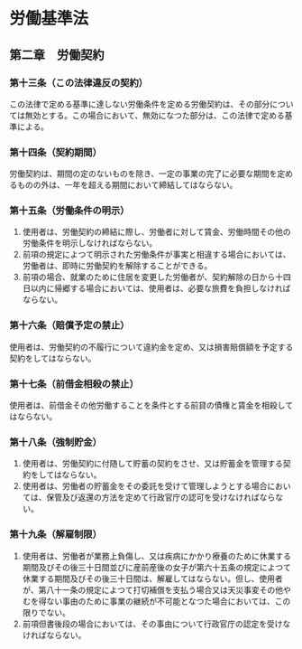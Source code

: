 # 労働基準法

## 第二章　労働契約

### 第十三条（この法律違反の契約）

この法律で定める基準に達しない労働条件を定める労働契約は、その部分については無効とする。この場合において、無効になつた部分は、この法律で定める基準による。

### 第十四条（契約期間）

労働契約は、期間の定のないものを除き、一定の事業の完了に必要な期間を定めるものの外は、一年を超える期間において締結してはならない。

### 第十五条（労働条件の明示）

1. 使用者は、労働契約の締結に際し、労働者に対して賃金、労働時間その他の労働条件を明示しなければならない。
2. 前項の規定によつて明示された労働条件が事実と相違する場合においては、労働者は、即時に労働契約を解除することができる。
3. 前項の場合、就業のために住居を変更した労働者が、契約解除の日から十四日以内に帰郷する場合においては、使用者は、必要な旅費を負担しなければならない。

### 第十六条（賠償予定の禁止）

使用者は、労働契約の不履行について違約金を定め、又は損害賠償額を予定する契約をしてはならない。

### 第十七条（前借金相殺の禁止）

使用者は、前借金その他労働することを条件とする前貸の債権と賃金を相殺してはならない。

### 第十八条（強制貯金）

1. 使用者は、労働契約に付随して貯蓄の契約をさせ、又は貯蓄金を管理する契約をしてはならない。
2. 使用者は、労働者の貯蓄金をその委託を受けて管理しようとする場合においては、保管及び返還の方法を定めて行政官庁の認可を受けなければならない。

### 第十九条（解雇制限）

1. 使用者は、労働者が業務上負傷し、又は疾病にかかり療養のために休業する期間及びその後三十日間並びに産前産後の女子が第六十五条の規定によつて休業する期間及びその後三十日間は、解雇してはならない。但し、使用者が、第八十一条の規定によつて打切補償を支払う場合又は天災事変その他やむを得ない事由のために事業の継続が不可能となつた場合においては、この限りでない。
2. 前項但書後段の場合においては、その事由について行政官庁の認定を受けなければならない。